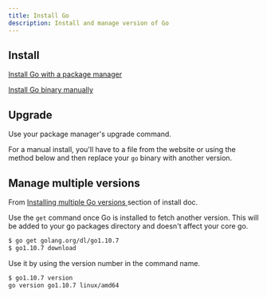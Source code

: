 ```yaml
---
title: Install Go
description: Install and manage version of Go
---
```



## Install

[Install Go with a package manager](https://gist.github.com/ca6b3b955172ff993184d39807dd68d4)

<script src="https://gist.github.com/MichaelCurrin/ca6b3b955172ff993184d39807dd68d4.js"></script>

[Install Go binary manually](https://gist.github.com/5e2bafa7aa4895e56aeb489c91d314d4)

<script src="https://gist.github.com/MichaelCurrin/5e2bafa7aa4895e56aeb489c91d314d4.js"></script>


## Upgrade

Use your package manager's upgrade command.

For a manual install, you'll have to a file from the website or using the method below and then replace your `go` binary with another version.


## Manage multiple versions

From [Installing multiple Go versions ](https://golang.org/doc/manage-install#installing-multiple) section of install doc.

Use the `get` command once Go is installed to fetch another version. This will be added to your go packages directory and doesn't affect your core go.

```sh
$ go get golang.org/dl/go1.10.7
$ go1.10.7 download
```

Use it by using the version number in the command name.

```sh
$ go1.10.7 version
go version go1.10.7 linux/amd64
```
